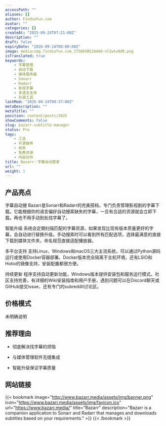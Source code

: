 ```yaml
---
accessPath: ""
aliases: []
author: FindsoFun.com
avatar: ""
categories: []
createAt: "2025-09-24T07:21:00Z"
description: ""
draft: false
expiryDate: "2026-09-24T00:00:00Z"
image: media/img.findsofun.com_1758698518468-nl2wtu9d0.png
isTranslated: true
keywords:
    - 字幕管理
    - 自动下载
    - 媒体服务器
    - Sonarr
    - Radarr
    - 影视字幕
    - 多语言支持
    - 开源工具
lastMod: "2025-09-24T09:37:00Z"
metaDescription: ""
metaTitle: ""
position: content/posts/2025
showComments: false
slug: bazarr-subtitle-manager
status: Pre
tags:
    - 工具
    - 开源推荐
    - 效率
    - 免费资源
    - 内容创作
title: Bazarr：字幕自动管家
url: ""
weight: 1
---
```

## 产品亮点
字幕自动搜
Bazarr是Sonarr和Radarr的完美搭档，专门负责管理影视剧的字幕下载。它能根据你的语言偏好自动搜索缺失的字幕，一旦有合适的资源就会立即下载。再也不用手动到处找字幕了。

智能升级
系统会定期扫描匹配的字幕资源，如果发现比现有版本质量更好的字幕，会自动进行替换升级。手动搜索时可以看到所有匹配选项，选择最满意的直接下载到媒体文件夹，命名规范直接适配播放器。

多平台支持
支持Linux、Windows和macOS三大主流系统，可以通过Python源码运行或使用Docker容器部署。Docker版本完全隔离于主机环境，还有LSIO和Hotio的镜像支持，安装配置都很方便。

持续更新
程序支持自动更新功能，Windows版本提供安装包和服务运行模式。社区支持完善，有详细的Wiki安装指南和用户手册，遇到问题可以在Discord聊天或GitHub提交issue，还有专门的subreddit讨论区。

## 价格模式
<!--more-->未明确说明

## 推荐理由
- 彻底解决找字幕的烦恼

- 与媒体管理软件无缝集成

- 智能升级保证字幕质量

## 网站链接
{{< bookmark image="http://www.bazarr.media/assets/img/banner.png" icon="https://www.bazarr.media/assets/img/favicon.ico" url="https://www.bazarr.media/" title="Bazarr" description="Bazarr is a companion application to Sonarr and Radarr that manages and downloads subtitles based on your requirements." >}}
{{< /bookmark >}}

